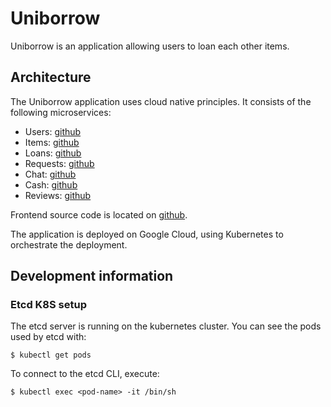 # Uniborrow

Uniborrow is an application allowing users to loan each other items.

## Architecture

The Uniborrow application uses cloud native principles. It consists of
the following microservices:

* Users: [github](https://github.com/RSO-cloud-native-application/uniborrow-users)
* Items: [github](https://github.com/RSO-cloud-native-application/uniborrow-items)
* Loans: [github](https://github.com/RSO-cloud-native-application/uniborrow-loans)
* Requests: [github](https://github.com/RSO-cloud-native-application/uniborrow-requests)
* Chat: [github](https://github.com/RSO-cloud-native-application/uniborrow-chat)
* Cash: [github](https://github.com/RSO-cloud-native-application/uniborrow-cash)
* Reviews: [github](https://github.com/RSO-cloud-native-application/uniborrow-reviews)


Frontend source code is located on
[github](https://github.com/RSO-cloud-native-application/uniborrow-frontend).

The application is deployed on Google Cloud, using Kubernetes to
orchestrate the deployment.

## Development information

### Etcd K8S setup

The etcd server is running on the kubernetes cluster. You can see the
pods used by etcd with:

```
$ kubectl get pods
```

To connect to the etcd CLI, execute:

```
$ kubectl exec <pod-name> -it /bin/sh
```
